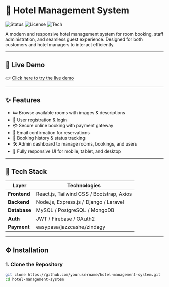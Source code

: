 
# 🏨 Hotel Management System

![Status](https://img.shields.io/badge/status-Completed-brightgreen)
![License](https://img.shields.io/badge/license-MIT-blue.svg)
![Tech](https://img.shields.io/badge/Built%20With-React%2C%20Node.js%2C%20MySQL-blue)

A modern and responsive hotel management system for room booking, staff administration, and seamless guest experience. Designed for both customers and hotel managers to interact efficiently.

---

## 🔗 Live Demo

👉 [Click here to try the live demo](https://your-live-demo-link.com)

---

## ✨ Features

- 🛏️ Browse available rooms with images & descriptions  
- 🔐 User registration & login  
- 💳 Secure online booking with payment gateway  
- 📧 Email confirmation for reservations  
- 🧾 Booking history & status tracking  
- 🛠️ Admin dashboard to manage rooms, bookings, and users  
- 📱 Fully responsive UI for mobile, tablet, and desktop

---

## 🧰 Tech Stack

| Layer       | Technologies                              |
|-------------|--------------------------------------------|
| **Frontend** | React.js, Tailwind CSS / Bootstrap, Axios |
| **Backend**  | Node.js, Express.js / Django / Laravel    |
| **Database** | MySQL / PostgreSQL / MongoDB              |
| **Auth**     | JWT / Firebase / OAuth2                   |
| **Payment**  | easypasa/jazzcashe/zindagy             |

---

## ⚙️ Installation

### 1. Clone the Repository

```bash
git clone https://github.com/yourusername/hotel-management-system.git
cd hotel-management-system
